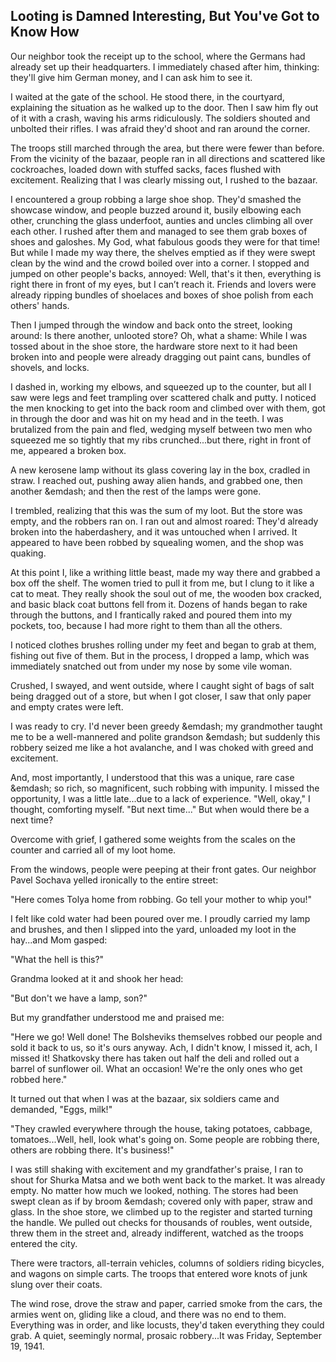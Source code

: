 
## Looting is Damned Interesting, But You've Got to Know How

Our neighbor took the receipt up to the school, where the Germans had already set up their headquarters. I immediately chased after him, thinking: they'll give him German money, and I can ask him to see it.

I waited at the gate of the school. He stood there, in the courtyard, explaining the situation as he walked up to the door. Then I saw him fly out of it with a crash, waving his arms ridiculously. The soldiers shouted and unbolted their rifles. I was afraid they'd shoot and ran around the corner.

The troops still marched through the area, but there were fewer than before. From the vicinity of the bazaar, people ran in all directions and scattered like cockroaches, loaded down with stuffed sacks, faces flushed with excitement. Realizing that I was clearly missing out, I rushed to the bazaar.

I encountered a group robbing a large shoe shop. They'd smashed the showcase window, and people buzzed around it, busily elbowing each other, crunching the glass underfoot, aunties and uncles climbing all over each other. I rushed after them and managed to see them grab boxes of shoes and galoshes. My God, what fabulous goods they were for that time! But while I made my way there, the shelves emptied as if they were swept clean by the wind and the crowd boiled over into a corner. I stopped and jumped on other people's backs, annoyed: Well, that's it then, everything is right there in front of my eyes, but I can’t reach it. Friends and lovers were already ripping bundles of shoelaces and boxes of shoe polish from each others' hands.

Then I jumped through the window and back onto the street, looking around: Is there another, unlooted store? Oh, what a shame: While I was tossed about in the shoe store, the hardware store next to it had been broken into and people were already dragging out paint cans, bundles of shovels, and locks.

I dashed in, working my elbows, and squeezed up to the counter, but all I saw were legs and feet trampling over scattered chalk and putty. I noticed the men knocking to get into the back room and climbed over with them, got in through the door and was hit on my head and in the teeth. I was brutalized from the pain and fled, wedging myself between two men who squeezed me so tightly that my ribs crunched...but there, right in front of me, appeared a broken box.

A new kerosene lamp without its glass covering lay in the box, cradled in straw. I reached out, pushing away alien hands, and grabbed one, then another &emdash; and then the rest of the lamps were gone.

I trembled, realizing that this was the sum of my loot. But the store was empty, and the robbers ran on. I ran out and almost roared: They'd already broken into the haberdashery, and it was untouched when I arrived. It appeared to have been robbed by squealing women, and the shop was quaking.

At this point I, like a writhing little beast, made my way there and grabbed a box off the shelf. The women tried to pull it from me, but I clung to it like a cat to meat. They really shook the soul out of me, the wooden box cracked, and basic black coat buttons fell from it. Dozens of hands began to rake through the buttons, and I frantically raked and poured them into my pockets, too, because I had more right to them than all the others.

I noticed clothes brushes rolling under my feet and began to grab at them, fishing out five of them. But in the process, I dropped a lamp, which was immediately snatched out from under my nose by some vile woman.

Crushed, I swayed, and went outside, where I caught sight of bags of salt being dragged out of a store, but when I got closer, I saw that only paper and empty crates were left.

I was ready to cry. I'd never been greedy &emdash; my grandmother taught me to be a well-mannered and polite grandson &emdash; but suddenly this robbery seized me like a hot avalanche, and I was choked with greed and excitement.

And, most importantly, I understood that this was a unique, rare case &emdash; so rich, so magnificent, such robbing with impunity. I missed the opportunity, I was a little late...due to a lack of experience. "Well, okay," I thought, comforting myself. "But next time..." But when would there be a next time?

Overcome with grief, I gathered some weights from the scales on the counter and carried all of my loot home.

From the windows, people were peeping at their front gates. Our neighbor Pavel Sochava yelled ironically to the entire street:

"Here comes Tolya home from robbing. Go tell your mother to whip you!"

I felt like cold water had been poured over me. I proudly carried my lamp and brushes, and then I slipped into the yard, unloaded my loot in the hay...and Mom gasped:

"What the hell is this?"

Grandma looked at it and shook her head:

"But don't we have a lamp, son?"

But my grandfather understood me and praised me:

"Here we go! Well done! The Bolsheviks themselves robbed our people and sold it back to us, so it's ours anyway. Ach, I didn't know, I missed it, ach, I missed it! Shatkovsky there has taken out half the deli and rolled out a barrel of sunflower oil. What an occasion! We're the only ones who get robbed here."

It turned out that when I was at the bazaar, six soldiers came and demanded, "Eggs, milk!"

"They crawled everywhere through the house, taking potatoes, cabbage, tomatoes...Well, hell, look what's going on. Some people are robbing there, others are robbing there. It's business!"

I was still shaking with excitement and my grandfather's praise, I ran to shout for Shurka Matsa and we both went back to the market. It was already empty. No matter how much we looked, nothing. The stores had been swept clean as if by broom &emdash; covered only with paper, straw and glass. In the shoe store, we climbed up to the register and started turning the handle. We pulled out checks for thousands of roubles, went outside, threw them in the street and, already indifferent, watched as the troops entered the city.

There were tractors, all-terrain vehicles, columns of soldiers riding bicycles, and wagons on simple carts. The troops that entered wore knots of junk slung over their coats.

The wind rose, drove the straw and paper, carried smoke from the cars, the armies went on, gliding like a cloud, and there was no end to them. Everything was in order, and like locusts, they'd taken everything they could grab. A quiet, seemingly normal, prosaic robbery...It was Friday, September 19, 1941.
